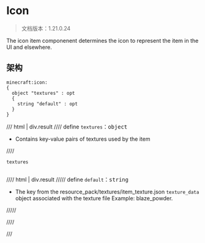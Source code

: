 # Icon

> 文档版本：1.21.0.24

The icon item componenent determines the icon to represent the item in the UI and elsewhere.

## 架构

```mcschema
minecraft:icon:
{
  object "textures" : opt
  {
    string "default" : opt
  }
}

```

/// html | div.result
//// define
`textures`：<samp>object</samp>

- Contains key-value pairs of textures used by the item


////

<div class="language-text highlight"><span class="filename"><code>textures</code></span><pre id="__code_1"><span></span></pre></div>

//// html | div.result
///// define
`default`：<samp>string</samp>

- The key from the resource_pack/textures/item_texture.json `texture_data` object associated with the texture file Example: blaze_powder.


/////


////


///

